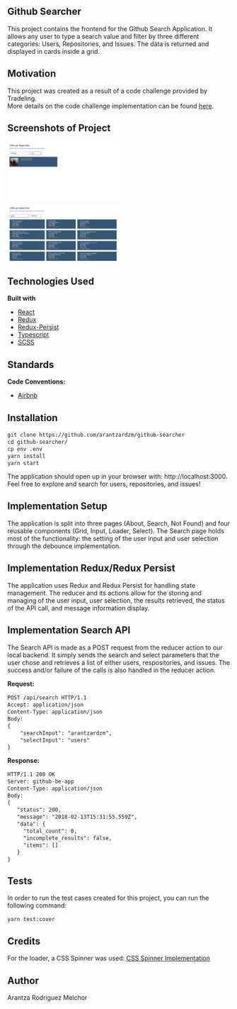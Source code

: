 ## Github Searcher
This project contains the frontend for the Github Search Application. It allows any user to type a search value and filter by three different categories: Users, Repositories, and Issues. The data is returned and displayed in cards inside a grid.

## Motivation
This project was created as a result of a code challenge provided by Tradeling. \
More details on the code challenge implementation can be found [here](https://github.com/tradeling/coding-tasks/tree/develop/fullstack-javascript).

## Screenshots of Project
<img src="https://github.com/arantzardzm/github-searcher/blob/main/public/images/UsersSelect.png" width="50%" height="50%">
<img src="https://github.com/arantzardzm/github-searcher/blob/main/public/images/RepositoriesSelect.png" width="50%" height="50%">


## Technologies Used
<b>Built with</b>
- [React](https://reactjs.org/)
- [Redux](https://redux.js.org/)
- [Redux-Persist](https://github.com/rt2zz/redux-persist)
- [Typescript](https://www.typescriptlang.org/)
- [SCSS](https://sass-lang.com/)


## Standards
<b>Code Conventions:</b>
- [Airbnb](https://github.com/airbnb/javascript)


## Installation
```
git clone https://github.com/arantzardzm/github-searcher
cd github-searcher/
cp env .env
yarn install
yarn start
```
The application should open up in your browser with: http://localhost:3000. \
Feel free to explore and search for users, repositories, and issues!


## Implementation Setup
The application is split into three pages (About, Search, Not Found) and four reusable components (Grid, Input, Loader, Select). The Search page holds most of the functionality: the setting of the user input and user selection through the debounce implementation. 


## Implementation Redux/Redux Persist
The application uses Redux and Redux Persist for handling state management. The reducer and its actions allow for the storing and managing of the user input, user selection, the results retrieved, the status of the API call, and message information display.


## Implementation Search API 
The Search API is made as a POST request from the reducer action to our local backend. It simply sends the search and select parameters that the user chose and retrieves a list of either users, respositories, and issues. The success and/or failure of the calls is also handled in the reducer action.

<b>Request:</b>
```
POST /api/search HTTP/1.1
Accept: application/json
Content-Type: application/json
Body:
{
    "searchInput": "arantzardzm",
    "selectInput": "users" 
}
```

<b>Response:</b>
```
HTTP/1.1 200 OK
Server: github-be-app
Content-Type: application/json
Body:
{
   "status": 200,
   "message": "2018-02-13T15:31:55.559Z",
   "data": {
     "total_count": 0,
     "incomplete_results": false,
     "items": []
   }
}
```


## Tests
In order to run the test cases created for this project, you can run the following command:
```
yarn test:cover
```


## Credits
For the loader, a CSS Spinner was used:
[CSS Spinner Implementation](https://tobiasahlin.com/spinkit/)


## Author
Arantza Rodriguez Melchor

